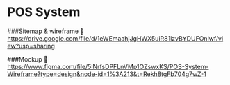 # POS System
###Sitemap & wireframe
🔗 https://drive.google.com/file/d/1eWEmaahjJgHWX5uiR81lzvBYDUFOnlwf/view?usp=sharing

###Mockup
🔗 https://www.figma.com/file/5lNrfsDPFLnVMp1OZswxKS/POS-System-Wireframe?type=design&node-id=1%3A213&t=Rekh8tgFb704g7wZ-1
